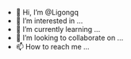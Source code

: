 - 👋 Hi, I’m @Ligongq
- 👀 I’m interested in ...
- 🌱 I’m currently learning ...
- 💞️ I’m looking to collaborate on ...
- 📫 How to reach me ...

<!---
Ligongq/Ligongq is a ✨ special ✨ repository because its `README.md` (this file) appears on your GitHub profile.
You can click the Preview link to take a look at your changes.
--->
